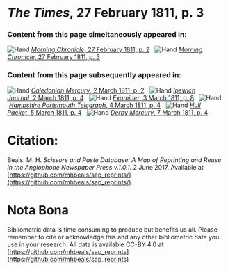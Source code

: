 # *The Times*, 27 February 1811, p. 3  
  
### Content from this page simeltaneously appeared in:  
![Hand](http://scissorsandpaste.net/wp-content/uploads/2017/06/smallhandpointer.png) [*Morning Chronicle*, 27 February 1811, p. 2](https://mhbeals.github.io/sap_html/Morning-Chronicle/Morning-Chronicle-27-February-1811-p-2)  
![Hand](http://scissorsandpaste.net/wp-content/uploads/2017/06/smallhandpointer.png) [*Morning Chronicle*, 27 February 1811, p. 3](https://mhbeals.github.io/sap_html/Morning-Chronicle/Morning-Chronicle-27-February-1811-p-3)  
  
### Content from this page subsequently appeared in:  
![Hand](http://scissorsandpaste.net/wp-content/uploads/2017/06/smallhandpointer.png) [*Caledonian Mercury*, 2 March 1811, p. 2](https://mhbeals.github.io/sap_html/Caledonian-Mercury/Caledonian-Mercury-2-March-1811-p-2)  
![Hand](http://scissorsandpaste.net/wp-content/uploads/2017/06/smallhandpointer.png) [*Ipswich Journal*, 2 March 1811, p. 4](https://mhbeals.github.io/sap_html/Ipswich-Journal/Ipswich-Journal-2-March-1811-p-4)  
![Hand](http://scissorsandpaste.net/wp-content/uploads/2017/06/smallhandpointer.png) [*Examiner*, 3 March 1811, p. 8](https://mhbeals.github.io/sap_html/Examiner/Examiner-3-March-1811-p-8)  
![Hand](http://scissorsandpaste.net/wp-content/uploads/2017/06/smallhandpointer.png) [*Hampshire Portsmouth Telegraph*, 4 March 1811, p. 4](https://mhbeals.github.io/sap_html/Hampshire-Portsmouth-Telegraph/Hampshire-Portsmouth-Telegraph-4-March-1811-p-4)  
![Hand](http://scissorsandpaste.net/wp-content/uploads/2017/06/smallhandpointer.png) [*Hull Packet*, 5 March 1811, p. 4](https://mhbeals.github.io/sap_html/Hull-Packet/Hull-Packet-5-March-1811-p-4)  
![Hand](http://scissorsandpaste.net/wp-content/uploads/2017/06/smallhandpointer.png) [*Derby Mercury*, 7 March 1811, p. 4](https://mhbeals.github.io/sap_html/Derby-Mercury/Derby-Mercury-7-March-1811-p-4)  


# Citation: 

Beals. M. H. *Scissors and Paste Database: A Map of Reprinting and Reuse in the Anglophone Newspaper Press v.1.0.1.* 2 June 2017. Available at [https://github.com/mhbeals/sap_reprints/](https://github.com/mhbeals/sap_reprints/). 

# Nota Bona

Bibliometric data is time consuming to produce but benefits us all. Please remember to cite or acknowledge this and any other bibliometric data you use in your research. All data is available CC-BY 4.0 at [https://github.com/mhbeals/sap_reprints](https://github.com/mhbeals/sap_reprints)